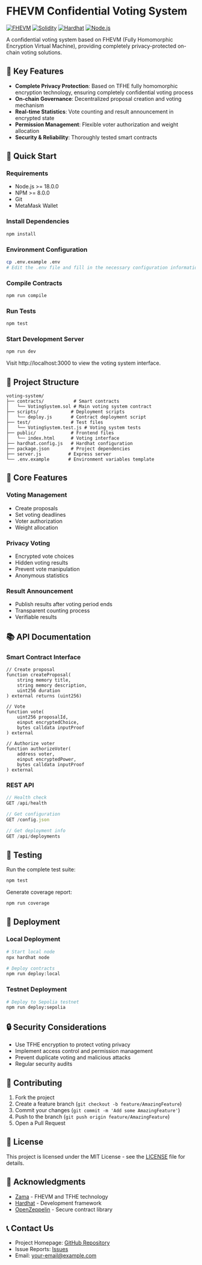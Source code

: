 # FHEVM Confidential Voting System

[![FHEVM](https://img.shields.io/badge/FHEVM-Powered-blue)](https://github.com/zama-ai/fhevm)
[![Solidity](https://img.shields.io/badge/Solidity-0.8.19-green)](https://soliditylang.org/)
[![Hardhat](https://img.shields.io/badge/Hardhat-Framework-yellow)](https://hardhat.org/)
[![Node.js](https://img.shields.io/badge/Node.js-18+-brightgreen)](https://nodejs.org/)

A confidential voting system based on FHEVM (Fully Homomorphic Encryption Virtual Machine), providing completely privacy-protected on-chain voting solutions.

## 🌟 Key Features

- **Complete Privacy Protection**: Based on TFHE fully homomorphic encryption technology, ensuring completely confidential voting process
- **On-chain Governance**: Decentralized proposal creation and voting mechanism
- **Real-time Statistics**: Vote counting and result announcement in encrypted state
- **Permission Management**: Flexible voter authorization and weight allocation
- **Security & Reliability**: Thoroughly tested smart contracts

## 🚀 Quick Start

### Requirements

- Node.js >= 18.0.0
- NPM >= 8.0.0
- Git
- MetaMask Wallet

### Install Dependencies

```bash
npm install
```

### Environment Configuration

```bash
cp .env.example .env
# Edit the .env file and fill in the necessary configuration information
```

### Compile Contracts

```bash
npm run compile
```

### Run Tests

```bash
npm test
```

### Start Development Server

```bash
npm run dev
```

Visit http://localhost:3000 to view the voting system interface.

## 📁 Project Structure

```
voting-system/
├── contracts/           # Smart contracts
│   └── VotingSystem.sol # Main voting system contract
├── scripts/            # Deployment scripts
│   └── deploy.js       # Contract deployment script
├── test/               # Test files
│   └── VotingSystem.test.js # Voting system tests
├── public/             # Frontend files
│   └── index.html      # Voting interface
├── hardhat.config.js   # Hardhat configuration
├── package.json        # Project dependencies
├── server.js          # Express server
└── .env.example       # Environment variables template
```

## 🔧 Core Features

### Voting Management
- Create proposals
- Set voting deadlines
- Voter authorization
- Weight allocation

### Privacy Voting
- Encrypted vote choices
- Hidden voting results
- Prevent vote manipulation
- Anonymous statistics

### Result Announcement
- Publish results after voting period ends
- Transparent counting process
- Verifiable results

## 📚 API Documentation

### Smart Contract Interface

```solidity
// Create proposal
function createProposal(
    string memory title,
    string memory description,
    uint256 duration
) external returns (uint256)

// Vote
function vote(
    uint256 proposalId,
    einput encryptedChoice,
    bytes calldata inputProof
) external

// Authorize voter
function authorizeVoter(
    address voter,
    einput encryptedPower,
    bytes calldata inputProof
) external
```

### REST API

```javascript
// Health check
GET /api/health

// Get configuration
GET /config.json

// Get deployment info
GET /api/deployments
```

## 🧪 Testing

Run the complete test suite:

```bash
npm test
```

Generate coverage report:

```bash
npm run coverage
```

## 🚀 Deployment

### Local Deployment

```bash
# Start local node
npx hardhat node

# Deploy contracts
npm run deploy:local
```

### Testnet Deployment

```bash
# Deploy to Sepolia testnet
npm run deploy:sepolia
```

## 🔒 Security Considerations

- Use TFHE encryption to protect voting privacy
- Implement access control and permission management
- Prevent duplicate voting and malicious attacks
- Regular security audits

## 🤝 Contributing

1. Fork the project
2. Create a feature branch (`git checkout -b feature/AmazingFeature`)
3. Commit your changes (`git commit -m 'Add some AmazingFeature'`)
4. Push to the branch (`git push origin feature/AmazingFeature`)
5. Open a Pull Request

## 📄 License

This project is licensed under the MIT License - see the [LICENSE](LICENSE) file for details.

## 🙏 Acknowledgments

- [Zama](https://zama.ai/) - FHEVM and TFHE technology
- [Hardhat](https://hardhat.org/) - Development framework
- [OpenZeppelin](https://openzeppelin.com/) - Secure contract library

## 📞 Contact Us

- Project Homepage: [GitHub Repository](https://github.com/your-username/fhevm-voting-system)
- Issue Reports: [Issues](https://github.com/your-username/fhevm-voting-system/issues)
- Email: your-email@example.com